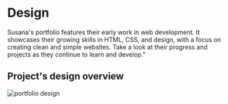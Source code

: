 # Design

Susana's portfolio features their early work in web development. It showcases
their growing skills in HTML, CSS, and design, with a focus on creating clean
and simple websites. Take a look at their progress and projects as they continue
to learn and develop."

## Project's design overview

![portfolio design](../public/designportfolio.png)
